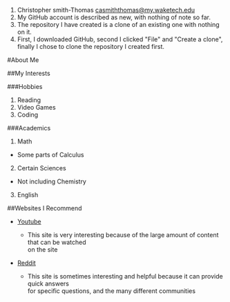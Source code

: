 1. Christopher smith-Thomas casmiththomas@my.waketech.edu
2. My GitHub account is described as new, with nothing of note so far.
3. The repository I have created is a clone of an existing one with nothing on it.
4. First, I downloaded GitHub, second I clicked "File" and "Create a clone", finally I chose to clone the repository I created first.


#About Me

##My Interests

###Hobbies  
1. Reading   
2. Video Games   
3. Coding

###Academics  
1. Math
  * Some parts of Calculus
2. Certain Sciences
  * Not including Chemistry
3. English
 
##Websites I Recommend  

* [Youtube](www.youtube.com) 
  * This site is very interesting because of the large amount of content that can be watched  
on the site  
 
* [Reddit](www.reddit.com)
  * This site is sometimes interesting and helpful because it can provide quick answers  
for specific questions, and the many different communities 